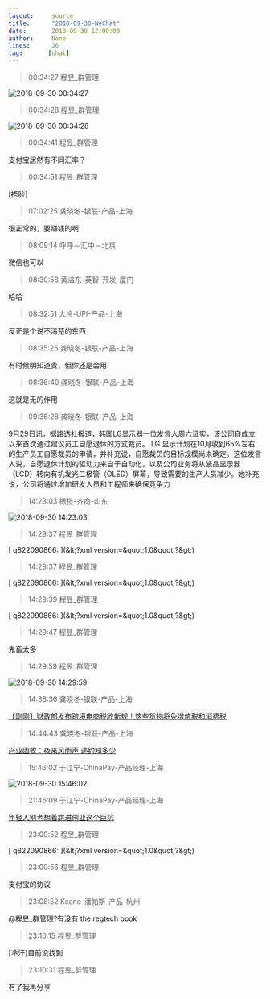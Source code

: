```yaml
---
layout:     source 
title:      "2018-09-30-WeChat"
date:       2018-09-30 12:00:00
author:     None
lines:      26 
tag:       [chat]
---
```

> 00:34:27  程昱_群管理  
   
![2018-09-30 00:34:27](http://static.cocolian.cn/img/20180930_003427.png) 
   
> 00:34:28  程昱_群管理  
   
![2018-09-30 00:34:28](http://static.cocolian.cn/img/20180930_003428.png) 
   
> 00:34:41  程昱_群管理  
   
支付宝居然有不同汇率？  
   
> 00:34:51  程昱_群管理  
   
[捂脸]  
   
> 07:02:25  龚晓冬-银联-产品-上海  
   
很正常的，要赚钱的啊  
   
> 08:09:14  呼呼－汇中－北京  
   
微信也可以  
   
> 08:30:58  黄溢东-英智-开发-厦门  
   
哈哈  
   
> 08:32:51  大冷-UPI-产品-上海  
   
反正是个说不清楚的东西  
   
> 08:35:25  龚晓冬-银联-产品-上海  
   
有时候明知道贵，但你还是会用  
   
> 08:36:40  龚晓冬-银联-产品-上海  
   
这就是无的作用  
   
> 09:36:28  龚晓冬-银联-产品-上海  
   
9月29日讯，据路透社报道，韩国LG显示器一位发言人周六证实，该公司自成立以来首次通过建议员工自愿退休的方式裁员。  LG 显示计划在10月收到65%左右的生产员工自愿裁员的申请，并补充说，自愿裁员的目标规模尚未确定。这位发言人说，自愿退休计划的驱动力来自于自动化，以及公司业务将从液晶显示器（LCD）转向有机发光二极管（OLED）屏幕，导致需要的生产人员减少。她补充说，公司将通过增加研发人员和工程师来确保竞争力  
   
> 14:23:03  橄榄-齐商-山东  
   
![2018-09-30 14:23:03](http://static.cocolian.cn/img/20180930_142303.png) 
   
> 14:29:37  程昱_群管理  
   
[	q822090866:
](&amp;lt;?xml version=&amp;quot;1.0&amp;quot;?&amp;gt;)  
   
> 14:29:37  程昱_群管理  
   
[	q822090866:
](&amp;lt;?xml version=&amp;quot;1.0&amp;quot;?&amp;gt;)  
   
> 14:29:39  程昱_群管理  
   
[	q822090866:
](&amp;lt;?xml version=&amp;quot;1.0&amp;quot;?&amp;gt;)  
   
> 14:29:47  程昱_群管理  
   
鬼畜太多  
   
> 14:29:59  程昱_群管理  
   
![2018-09-30 14:29:59](http://static.cocolian.cn/img/20180930_142959.png) 
   
> 14:38:36  龚晓冬-银联-产品-上海  
   
[【刚刚】财政部发布跨境电商税收新规！这些货物将免增值税和消费税
](https://c.m.163.com/news/a/DSTMHFKT0514BOS2.html?spss=newsapp)  
   
> 14:44:43  龚晓冬-银联-产品-上海  
   
[兴业固收：夜来风雨声 违约知多少
](https://c.m.163.com/news/a/DSUVFDQI05198CJN.html?spss=newsapp)  
   
> 15:46:02  于江宁-ChinaPay-产品经理-上海  
   
![2018-09-30 15:46:02](http://static.cocolian.cn/img/20180930_154602.png) 
   
> 21:46:09  于江宁-ChinaPay-产品经理-上海  
   
[年轻人别老想着跳进创业这个巨坑
](http://mp.weixin.qq.com/s?__biz=MjM5OTM5OTAyMQ==&amp;amp;amp;mid=2654436854&amp;amp;amp;idx=1&amp;amp;amp;sn=fb2aa2058657675af8271afaf26663cf&amp;amp;amp;chksm=bcffc6f48b884fe2ce930cd8083f430962a6f1081f92baaa4ebd690f8c113e87bd9d3837c432&amp;amp;amp;mpshare=1&amp;amp;amp;scene=1&amp;amp;amp;srcid=0930PAf4sfmF0tAij3re0b81#rd)  
   
> 23:00:52  程昱_群管理  
   
[	q822090866:
](&amp;lt;?xml version=&amp;quot;1.0&amp;quot;?&amp;gt;)  
   
> 23:00:56  程昱_群管理  
   
支付宝的协议  
   
> 23:08:52  Keane-潘帕斯-产品-杭州  
   
@程昱_群管理?有没有 the regtech book  
   
> 23:10:15  程昱_群管理  
   
[冷汗]目前没找到  
   
> 23:10:31  程昱_群管理  
   
有了我再分享  
   
